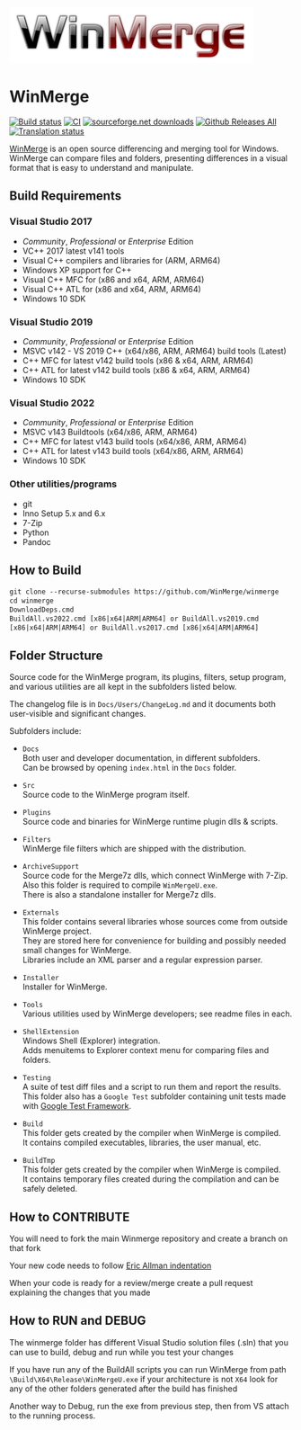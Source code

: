 [![logo](Docs/Logos/WinMerge_logo_24bit.png)](https://github.com/WinMerge/winmerge)


# WinMerge
[![Build status](https://ci.appveyor.com/api/projects/status/h3v3ap1kswi1tyyt?svg=true)](https://ci.appveyor.com/project/sdottaka/winmerge/build/artifacts)
[![CI](https://github.com/WinMerge/winmerge/workflows/CI/badge.svg)](https://github.com/WinMerge/winmerge/actions)
[![sourceforge.net downloads](https://img.shields.io/sourceforge/dt/winmerge)](https://sourceforge.net/projects/winmerge/files/)
[![Github Releases All](https://img.shields.io/github/downloads/winmerge/winmerge/total.svg)](https://github.com/WinMerge/winmerge/releases/latest)
[![Translation status](https://img.shields.io/badge/translations-37-green)](https://github.com/WinMerge/winmerge/blob/master/Translations/TranslationsStatus.md)

[WinMerge](https://winmerge.org/) is an open source differencing and merging tool
for Windows. WinMerge can compare files and folders, presenting differences
in a visual format that is easy to understand and manipulate.

## Build Requirements

### Visual Studio 2017

 * *Community*, *Professional* or *Enterprise* Edition
 * VC++ 2017 latest v141 tools
 * Visual C++ compilers and libraries for (ARM, ARM64)
 * Windows XP support for C++
 * Visual C++ MFC for (x86 and x64, ARM, ARM64)
 * Visual C++ ATL for (x86 and x64, ARM, ARM64)
 * Windows 10 SDK

### Visual Studio 2019

 * *Community*, *Professional* or *Enterprise* Edition
 * MSVC v142 - VS 2019 C++ (x64/x86, ARM, ARM64) build tools (Latest)
 * C++ MFC for latest v142 build tools (x86 & x64, ARM, ARM64)
 * C++ ATL for latest v142 build tools (x86 & x64, ARM, ARM64)
 * Windows 10 SDK

### Visual Studio 2022

 * *Community*, *Professional* or *Enterprise* Edition
 * MSVC v143 Buildtools (x64/x86, ARM, ARM64)
 * C++ MFC for latest v143 build tools (x64/x86, ARM, ARM64)
 * C++ ATL for latest v143 build tools (x64/x86, ARM, ARM64)
 * Windows 10 SDK
 
### Other utilities/programs

 * git
 * Inno Setup 5.x and 6.x
 * 7-Zip
 * Python
 * Pandoc

## How to Build

~~~
git clone --recurse-submodules https://github.com/WinMerge/winmerge
cd winmerge
DownloadDeps.cmd
BuildAll.vs2022.cmd [x86|x64|ARM|ARM64] or BuildAll.vs2019.cmd [x86|x64|ARM|ARM64] or BuildAll.vs2017.cmd [x86|x64|ARM|ARM64]
~~~

## Folder Structure

Source code for the WinMerge program, its plugins, filters, setup program,
and various utilities are all kept in the subfolders listed below.

The changelog file is in `Docs/Users/ChangeLog.md` and it documents 
both user-visible and significant changes.

Subfolders include:

 - `Docs`  
   Both user and developer documentation, in different subfolders.  
   Can be browsed by opening `index.html` in the `Docs` folder.

 - `Src`  
   Source code to the WinMerge program itself.

 - `Plugins`  
   Source code and binaries for WinMerge runtime plugin dlls & scripts.

 - `Filters`  
   WinMerge file filters which are shipped with the distribution.

 - `ArchiveSupport`  
   Source code for the Merge7z dlls, which connect WinMerge with 7-Zip.  
   Also this folder is required to compile `WinMergeU.exe`.  
   There is also a standalone installer for Merge7z dlls.

 - `Externals`  
   This folder contains several libraries whose sources come from
   outside WinMerge project.  
   They are stored here for convenience for building and possibly 
   needed small changes for WinMerge.  
   Libraries include an XML parser and a regular expression parser.

 - `Installer`  
   Installer for WinMerge.

 - `Tools`  
   Various utilities used by WinMerge developers; see readme files in each.

 - `ShellExtension`  
   Windows Shell (Explorer) integration.  
   Adds menuitems to Explorer context menu for comparing files and folders.

 - `Testing`  
   A suite of test diff files and a script to run them and report the results.  
   This folder also has a `Google Test` subfolder containing unit tests made
   with [Google Test Framework](https://github.com/google/googletest).

 - `Build`  
   This folder gets created by the compiler when WinMerge is compiled.  
   It contains compiled executables, libraries, the user manual, etc.

 - `BuildTmp`  
   This folder gets created by the compiler when WinMerge is compiled.  
   It contains temporary files created during the compilation and can be 
   safely deleted. 


## How to CONTRIBUTE

   You will need to fork the main Winmerge repository and create a branch on that fork
   
   Your new code needs to follow [Eric Allman indentation](https://en.wikipedia.org/wiki/Indentation_style#Allman_style)
   
   When your code is ready for a review/merge create a pull request explaining the changes that you made
   

## How to RUN and DEBUG

   The winmerge folder has different Visual Studio solution files (.sln) that you can use to build, debug and run while you test your changes
   
   If you have run any of the BuildAll scripts you can run WinMerge from path `\Build\X64\Release\WinMergeU.exe` 
   if your architecture is not `X64` look for any of the other folders generated after the build has finished
   
   Another way to Debug, run the exe from previous step, then from VS attach to the running process.
